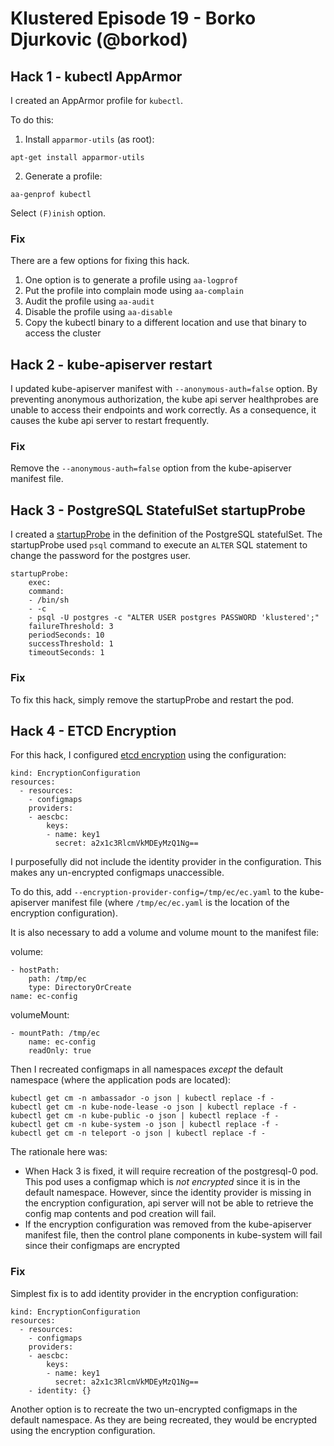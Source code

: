 # Klustered Episode 19 - Borko Djurkovic (@borkod)

## Hack 1 - kubectl AppArmor

I created an AppArmor profile for `kubectl`.

To do this:

1. Install `apparmor-utils` (as root):

```
apt-get install apparmor-utils
```
2. Generate a profile:
```
aa-genprof kubectl
```
Select `(F)inish` option.

### Fix

There are a few options for fixing this hack. 

1. One option is to generate a profile using `aa-logprof`
2. Put the profile into complain mode using `aa-complain`
3. Audit the profile using `aa-audit`
4. Disable the profile using `aa-disable`
5. Copy the kubectl binary to a different location and use that binary to access the cluster

## Hack 2 - kube-apiserver restart

I updated kube-apiserver manifest with `--anonymous-auth=false` option. By preventing anonymous authorization, the kube api server healthprobes are unable to access their endpoints and work correctly. As a consequence, it causes the kube api server to restart frequently.

### Fix

Remove the `--anonymous-auth=false` option from the kube-apiserver manifest file.

## Hack 3 - PostgreSQL StatefulSet startupProbe

I created a [startupProbe](https://kubernetes.io/docs/tasks/configure-pod-container/configure-liveness-readiness-startup-probes/) in the definition of the PostgreSQL statefulSet. The startupProbe used `psql` command to execute an `ALTER` SQL statement to change the password for the postgres user. 

```
startupProbe:
    exec:
    command:
    - /bin/sh
    - -c
    - psql -U postgres -c "ALTER USER postgres PASSWORD 'klustered';"
    failureThreshold: 3
    periodSeconds: 10
    successThreshold: 1
    timeoutSeconds: 1
```
### Fix

To fix this hack, simply remove the startupProbe and restart the pod.

## Hack 4 - ETCD Encryption

For this hack, I configured [etcd encryption](https://kubernetes.io/docs/tasks/administer-cluster/encrypt-data/) using the configuration:

```
kind: EncryptionConfiguration
resources:
  - resources:
    - configmaps
    providers:
    - aescbc:
        keys:
        - name: key1
          secret: a2x1c3RlcmVkMDEyMzQ1Ng==
```

I purposefully did not include the identity provider in the configuration. This makes any un-encrypted configmaps unaccessible.

To do this, add `--encryption-provider-config=/tmp/ec/ec.yaml` to the kube-apiserver manifest file (where `/tmp/ec/ec.yaml` is the location of the encryption configuration).

It is also necessary to add a volume and volume mount to the manifest file:

volume:
```
- hostPath:
    path: /tmp/ec
    type: DirectoryOrCreate
name: ec-config
```

volumeMount:
```
- mountPath: /tmp/ec
    name: ec-config
    readOnly: true
```

Then I recreated configmaps in all namespaces *except* the default namespace (where the application pods are located):
```
kubectl get cm -n ambassador -o json | kubectl replace -f -
kubectl get cm -n kube-node-lease -o json | kubectl replace -f -
kubectl get cm -n kube-public -o json | kubectl replace -f -
kubectl get cm -n kube-system -o json | kubectl replace -f -
kubectl get cm -n teleport -o json | kubectl replace -f -
```

The rationale here was:
- When Hack 3 is fixed, it will require recreation of the postgresql-0 pod. This pod uses a configmap which is *not encrypted* since it is in the default namespace.  However, since the identity provider is missing in the encryption configuration, api server will not be able to retrieve the config map contents and pod creation will fail.
- If the encryption configuration was removed from the kube-apiserver manifest file, then the control plane components in kube-system will fail since their configmaps are encrypted

### Fix
Simplest fix is to add identity provider in the encryption configuration:
```
kind: EncryptionConfiguration
resources:
  - resources:
    - configmaps
    providers:
    - aescbc:
        keys:
        - name: key1
          secret: a2x1c3RlcmVkMDEyMzQ1Ng==
    - identity: {}
```

Another option is to recreate the two un-encrypted configmaps in the default namespace. As they are being recreated, they would be encrypted using the encryption configuration.